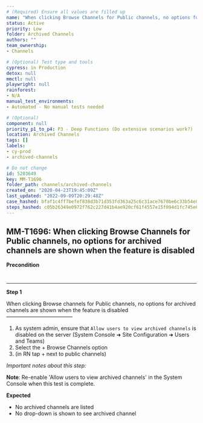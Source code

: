 ```yaml
---
# (Required) Ensure all values are filled up
name: "When clicking Browse Channels for Public channels, no options for archived channels are shown when the feature is disabled"
status: Active
priority: Low
folder: Archived Channels
authors: ""
team_ownership: 
- Channels

# (Optional) Test type and tools
cypress: in Production
detox: null
mmctl: null
playwright: null
rainforest: 
- N/A
manual_test_environments: 
- Automated - No manual tests needed

# (Optional)
component: null
priority_p1_to_p4: P3 - Deep Functions (Do extensive scenarios work?)
location: Archived Channels
tags: []
labels: 
- cy-prod
- archived-channels

# Do not change
id: 5203649
key: MM-T1696
folder_path: channels/archived-channels
created_on: "2020-04-23T19:45:09Z"
last_updated: "2022-09-09T20:29:48Z"
case_hashed: bfaf1c4ff7befef838d3b71d353fd363a25c6c31ace7670be6c33b54e8e1d3bbb3a9c5a089e726444e1cae179c3989c2
steps_hashed: c05b26349e0972f762c227d41b4ae920cf61f4557e15f094d1fc745e6e4f5c6ffeffafb56d13766a16794f788e116f66
---
```


## MM-T1696: When clicking Browse Channels for Public channels, no options for archived channels are shown when the feature is disabled

**Precondition**

# 

---

**Step 1**

When clicking Browse channels for Public channels, no options for archived channels are shown when the feature is disabled\
–––––––––––––––––––––––––

1. As system admin, ensure that `Allow users to view archived channels` is disabled on the server (System Console ➜ Site Configuration ➜ Users and Teams)
2. Select the + Browse Channels option
3. (in RN tap + next to public channels)

_Important notes about this step:_

**Note**: Re-enable 'Allow users to view archived channels' in the System Console when this test is complete.

**Expected**

- No archived channels are listed
- No drop-down is shown to see archived channel
